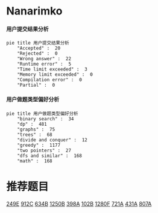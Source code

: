 # Nanarimko

<!-- tabs:start -->



#### **用户提交结果分析**

```mermaid
pie title 用户提交结果分析
    "Accepted" :  20
    "Rejected" :  0
    "Wrong answer" :  22
    "Runtime error" :  5
    "Time limit exceeded" :  3
    "Memory limit exceeded" :  0
    "Compilation error" :  0
    "Partial" :  0
```

#### **用户做题类型偏好分析**

```mermaid
pie title 用户做题类型偏好分析
    "binary search" :  34
    "dp" :  481
    "graphs" :  75
    "trees" :  68
    "divide and conquer" :  12
    "greedy" :  1177
    "two pointers" :  27
    "dfs and similar" :  168
    "math" :  168
```



<!-- tabs:end -->
# 推荐题目
[249E](https://codeforces.com/contest/249/problem/E)
[912C](https://codeforces.com/contest/912/problem/C)
[634B](https://codeforces.com/contest/634/problem/B)
[1250B](https://codeforces.com/contest/1250/problem/B)
[398A](https://codeforces.com/contest/398/problem/A)
[102B](https://codeforces.com/contest/102/problem/B)
[1280F](https://codeforces.com/contest/1280/problem/F)
[721A](https://codeforces.com/contest/721/problem/A)
[431A](https://codeforces.com/contest/431/problem/A)
[807A](https://codeforces.com/contest/807/problem/A)
